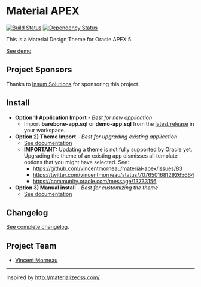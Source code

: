 # Material APEX
[![Build Status](https://travis-ci.org/vincentmorneau/material-apex.svg?branch=master)](https://travis-ci.org/vincentmorneau/material-apex)
[![Dependency Status](https://david-dm.org/vincentmorneau/material-apex.svg)](https://david-dm.org/vincentmorneau/material-apex)

This is a Material Design Theme for Oracle APEX 5.

[See demo](https://apex.oracle.com/pls/apex/f?p=12192)

## Project Sponsors
Thanks to [Insum Solutions](http://insum.ca/) for sponsoring this project.

## Install
- **Option 1) Application Import** - *Best for new application*
    - Import **barebone-app.sql** or **demo-app.sql** from the [latest release](https://github.com/vincentmorneau/material-apex/releases/latest) in your workspace.
- **Option 2) Theme Import** - *Best for upgrading existing application*
    - [See documentation](docs/theme-import.md)
    - **IMPORTANT:** Updating a theme is not fully supported by Oracle yet. Upgrading the theme of an existing app dismisses all template options that you might have selected. See:
        - https://github.com/vincentmorneau/material-apex/issues/83
        - https://twitter.com/vincentmorneau/status/707650168129265664
        - https://community.oracle.com/message/13733156
- **Option 3) Manual install** - *Best for customizing the theme*
    - [See documentation](docs/manual-install.md)

## Changelog
[See complete changelog](CHANGELOG.md).

## Project Team
- [Vincent Morneau](https://twitter.com/vincentmorneau)

---

Inspired by http://materializecss.com/
